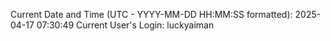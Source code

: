Current Date and Time (UTC - YYYY-MM-DD HH:MM:SS formatted): 2025-04-17 07:30:49
Current User's Login: luckyaiman

